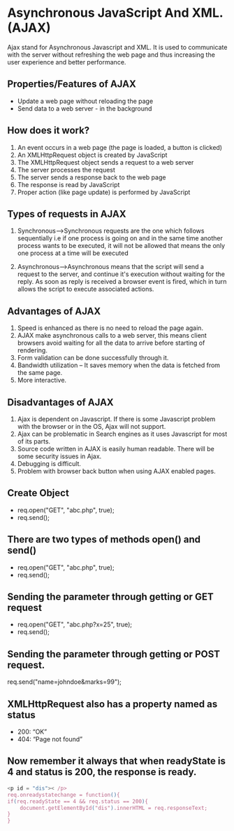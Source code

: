 # Asynchronous JavaScript And XML.(AJAX)
Ajax stand for Asynchronous Javascript and XML. It is used to communicate with the server without refreshing the web page and thus increasing the user experience and better performance.


## Properties/Features of AJAX
- Update a web page without reloading the page
- Send data to a web server - in the background


## How does it work?
   1. An event occurs in a web page (the page is loaded, a button is clicked)
   2. An XMLHttpRequest object is created by JavaScript
   3. The XMLHttpRequest object sends a request to a web server
   4. The server processes the request
   5. The server sends a response back to the web page
   6. The response is read by JavaScript
   7. Proper action (like page update) is performed by JavaScript


## Types of requests in AJAX
1. Synchronous-->Synchronous requests are the one which follows sequentially i.e if one process is going on and in the same time another process wants to be executed, it will not be allowed that means the only one process at a time will be executed

2. Asynchronous-->Asynchronous means that the script will send a request to the server, and continue it's execution without waiting for the reply. As soon as reply is received a browser event is fired, which in turn allows the script to execute associated actions.


## Advantages of AJAX 
1. Speed is enhanced as there is no need to reload the page again.
2. AJAX make asynchronous calls to a web server, this means client browsers avoid waiting for all the data to    arrive before starting of rendering.
3. Form validation can be done successfully through it.
4. Bandwidth utilization – It saves memory when the data is fetched from the same page.
5. More interactive.


## Disadvantages of AJAX
1. Ajax is dependent on Javascript. If there is some Javascript problem with the browser or in the OS, Ajax will not support.
2. Ajax can be problematic in Search engines as it uses Javascript for most of its parts.
3. Source code written in AJAX is easily human readable. There will be some security issues in Ajax.
4. Debugging is difficult.
5. Problem with browser back button when using AJAX enabled pages.


## Create Object
- req.open("GET", "abc.php", true);
- req.send();


## There are two types of methods **open()** and **send()**
- req.open("GET", "abc.php", true);
- req.send();


## Sending the parameter through getting or GET request 
- req.open("GET", "abc.php?x=25", true);
- req.send();

## Sending the parameter through getting or POST request.
req.send("name=johndoe&marks=99");


## XMLHttpRequest also has a property named as status
- 200: “OK”
- 404: “Page not found”

## Now remember it always that when readyState is 4 and status is 200, the response is ready.
```JavaScript
<p id = "dis">< /p>
req.onreadystatechange = function(){
if(req.readyState == 4 && req.status == 200){
	document.getElementById("dis").innerHTML = req.responseText;
}
}
```